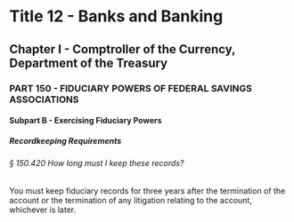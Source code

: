 
# Title 12 - Banks and Banking
## Chapter I - Comptroller of the Currency, Department of the Treasury
### PART 150 - FIDUCIARY POWERS OF FEDERAL SAVINGS ASSOCIATIONS
#### Subpart B - Exercising Fiduciary Powers
##### Recordkeeping Requirements
###### § 150.420 How long must I keep these records?

You must keep fiduciary records for three years after the termination of the account or the termination of any litigation relating to the account, whichever is later.
